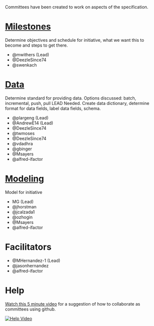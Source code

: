 Committees have been created to work on aspects of the specification.


# [Milestones](milestones/README.md)
Determine objectives and schedule for initiative, what we want this to become and steps to get there.

- @mwithers (Lead)
- @DeezleSince74
- @swenkach


# [Data](data/README.md)
Determine standard for providing data. Options discussed: batch, incremental, push, pull LEAD Needed.  Create data dictionary, determine format for data fields, label data fields, schema.

- @plargeng (Lead)
- @AndrewE14 (Lead)
- @DeezleSince74
- @twmoses
- @DeezleSince74
- @vdadhra
- @gbinger
- @Msayers
- @alfred-ifactor

# [Modeling](modeling/README.md)
Model for initiative 
- MG (Lead)
- @jhorstman
- @jcalzada1
- @ozhogin
- @Msayers
- @alfred-ifactor


# Facilitators
- @MHernandez-1 (Lead)
- @jasonhernandez
- @alfred-ifactor


# Help

[Watch this 5 minute video](http://screencast.com/t/CwyriCDENpl6) for a suggestion of how to collaborate as committees using github.

[![Help Video](http://thumb.screencast.com/3/d6fabfc2-2774-4bcb-a15a-44db7b8df6d7/thumb.gif)](http://screencast.com/t/CwyriCDENpl6)
